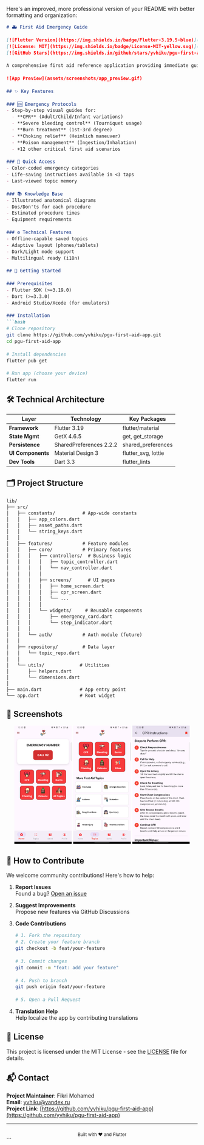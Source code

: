 Here's an improved, more professional version of your README with better formatting and organization:

```markdown
# 🚑 First Aid Emergency Guide

[![Flutter Version](https://img.shields.io/badge/Flutter-3.19.5-blue)](https://flutter.dev)
[![License: MIT](https://img.shields.io/badge/License-MIT-yellow.svg)](https://opensource.org/licenses/MIT)
[![GitHub Stars](https://img.shields.io/github/stars/yvhiku/pgu-first-aid-app?style=social)](https://github.com/yvhiku/pgu-first-aid-app/stargazers)

A comprehensive first aid reference application providing immediate guidance for emergency medical situations.

![App Preview](assets/screenshots/app_preview.gif)

## ✨ Key Features

### 🆘 Emergency Protocols
- Step-by-step visual guides for:
  - **CPR** (Adult/Child/Infant variations)
  - **Severe bleeding control** (Tourniquet usage)
  - **Burn treatment** (1st-3rd degree)
  - **Choking relief** (Heimlich maneuver)
  - **Poison management** (Ingestion/Inhalation)
  - +12 other critical first aid scenarios

### 🎯 Quick Access
- Color-coded emergency categories
- Life-saving instructions available in <3 taps
- Last-viewed topic memory

### 📚 Knowledge Base
- Illustrated anatomical diagrams
- Dos/Don'ts for each procedure
- Estimated procedure times
- Equipment requirements

### ⚙️ Technical Features
- Offline-capable saved topics
- Adaptive layout (phones/tablets)
- Dark/Light mode support
- Multilingual ready (i18n)

## 🚀 Getting Started

### Prerequisites
- Flutter SDK (>=3.19.0)
- Dart (>=3.3.0)
- Android Studio/Xcode (for emulators)

### Installation
```bash
# Clone repository
git clone https://github.com/yvhiku/pgu-first-aid-app.git
cd pgu-first-aid-app

# Install dependencies
flutter pub get

# Run app (choose your device)
flutter run
```

## 🛠 Technical Architecture

| Layer              | Technology             | Key Packages           |
|--------------------|------------------------|------------------------|
| **Framework**      | Flutter 3.19           | flutter/material       |
| **State Mgmt**     | GetX 4.6.5             | get, get_storage       |
| **Persistence**    | SharedPreferences 2.2.2| shared_preferences     |
| **UI Components**  | Material Design 3      | flutter_svg, lottie    |
| **Dev Tools**      | Dart 3.3               | flutter_lints          |

## 🗂 Project Structure

```
lib/
├── src/
│   ├── constants/          # App-wide constants
│   │   ├── app_colors.dart
│   │   ├── asset_paths.dart
│   │   └── string_keys.dart
│   │
│   ├── features/           # Feature modules
│   │   ├── core/           # Primary features
│   │   │   ├── controllers/  # Business logic
│   │   │   │   ├── topic_controller.dart
│   │   │   │   └── nav_controller.dart
│   │   │   │
│   │   │   ├── screens/      # UI pages
│   │   │   │   ├── home_screen.dart
│   │   │   │   ├── cpr_screen.dart
│   │   │   │   └── ...
│   │   │   │
│   │   │   └── widgets/     # Reusable components
│   │   │       ├── emergency_card.dart
│   │   │       └── step_indicator.dart
│   │   │
│   │   └── auth/           # Auth module (future)
│   │
│   ├── repository/         # Data layer
│   │   └── topic_repo.dart
│   │
│   └── utils/             # Utilities
│       ├── helpers.dart
│       └── dimensions.dart
│
├── main.dart              # App entry point
└── app.dart               # Root widget
```

## 📱 Screenshots

<div align="center">
  <img src="assets/screenshots/homescreen.png" width="30%" alt="Home Screen">
  <img src="assets/screenshots/topicsscreen.png" width="30%" alt="Topics Screen"> 
  <img src="assets/screenshots/cprscreen.png" width="30%" alt="CPR Guide">
</div>

## 🤝 How to Contribute

We welcome community contributions! Here's how to help:

1. **Report Issues**  
   Found a bug? [Open an issue](https://github.com/yvhiku/pgu-first-aid-app/issues)

2. **Suggest Improvements**  
   Propose new features via GitHub Discussions

3. **Code Contributions**  
   ```bash
   # 1. Fork the repository
   # 2. Create your feature branch
   git checkout -b feat/your-feature
   
   # 3. Commit changes
   git commit -m "feat: add your feature"
   
   # 4. Push to branch
   git push origin feat/your-feature
   
   # 5. Open a Pull Request
   ```

4. **Translation Help**  
   Help localize the app by contributing translations

## 📜 License

This project is licensed under the MIT License - see the [LICENSE](LICENSE) file for details.

## 📬 Contact

**Project Maintainer**: Fikri Mohamed  
**Email**: [yvhiku@yandex.ru](mailto:yvhiku@yandex.ru)  
**Project Link**: [https://github.com/yvhiku/pgu-first-aid-app](https://github.com/yvhiku/pgu-first-aid-app)

---

<div align="center">
  <sub>Built with ❤️ and Flutter</sub>
</div>
```
